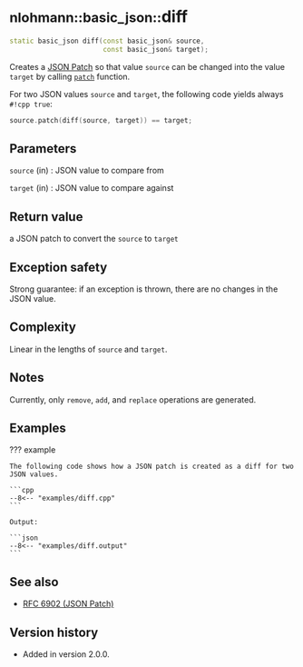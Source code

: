 # <small>nlohmann::basic_json::</small>diff

```cpp
static basic_json diff(const basic_json& source,
                       const basic_json& target);
```

Creates a [JSON Patch](http://jsonpatch.com) so that value `source` can be changed into the value `target` by calling
[`patch`](Desktop/1010-ai-master/lib/json/doc/mkdocs/docs/api/basic_json/patch.md) function.

For two JSON values `source` and `target`, the following code yields always `#!cpp true`:
```cpp
source.patch(diff(source, target)) == target;
```

## Parameters

`source` (in)
:   JSON value to compare from

`target` (in)
:   JSON value to compare against

## Return value

a JSON patch to convert the `source` to `target`

## Exception safety

Strong guarantee: if an exception is thrown, there are no changes in the JSON value.

## Complexity

Linear in the lengths of `source` and `target`.

## Notes

Currently, only `remove`, `add`, and `replace` operations are generated.
          
## Examples

??? example

    The following code shows how a JSON patch is created as a diff for two JSON values.
     
    ```cpp
    --8<-- "examples/diff.cpp"
    ```
    
    Output:
    
    ```json
    --8<-- "examples/diff.output"
    ```

## See also

- [RFC 6902 (JSON Patch)](https://tools.ietf.org/html/rfc6902)

## Version history

- Added in version 2.0.0.
